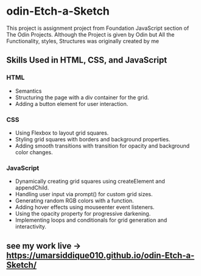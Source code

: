 # odin-Etch-a-Sketch
This project is assignment project from Foundation JavaScript section of The Odin Projects. Although the Project is given by Odin but All the Functionality, styles, Structures was originally created by me

## Skills Used in HTML, CSS, and JavaScript
 ### HTML
- Semantics
- Structuring the page with a div container for the grid.
- Adding a button element for user interaction.

### CSS
- Using Flexbox to layout grid squares.
- Styling grid squares with borders and background properties.
- Adding smooth transitions with transition for opacity and background color changes.
### JavaScript
- Dynamically creating grid squares using createElement and appendChild.
- Handling user input via prompt() for custom grid sizes.
- Generating random RGB colors with a function.
- Adding hover effects using mouseenter event listeners.
- Using the opacity property for progressive darkening.
- Implementing loops and conditionals for grid generation and interactivity.

## see my work live -> https://umarsiddique010.github.io/odin-Etch-a-Sketch/
